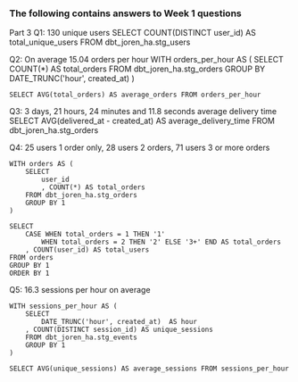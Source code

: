 
### The following contains answers to Week 1 questions

Part 3
Q1: 130 unique users
    SELECT COUNT(DISTINCT user_id) AS total_unique_users FROM dbt_joren_ha.stg_users

Q2: On average 15.04 orders per hour
    WITH orders_per_hour AS (
        SELECT 
            COUNT(*) AS total_orders
        FROM dbt_joren_ha.stg_orders
        GROUP BY DATE_TRUNC('hour', created_at) 
    )

    SELECT AVG(total_orders) AS average_orders FROM orders_per_hour

Q3: 3 days, 21 hours, 24 minutes and 11.8 seconds average delivery time
    SELECT 
        AVG(delivered_at - created_at) AS average_delivery_time
    FROM dbt_joren_ha.stg_orders
    
Q4: 25 users 1 order only, 28 users 2 orders, 71 users 3 or more orders

    WITH orders AS (
        SELECT 
            user_id
            , COUNT(*) AS total_orders
        FROM dbt_joren_ha.stg_orders
        GROUP BY 1
    )

    SELECT 
        CASE WHEN total_orders = 1 THEN '1' 
            WHEN total_orders = 2 THEN '2' ELSE '3+' END AS total_orders
        , COUNT(user_id) AS total_users
    FROM orders
    GROUP BY 1
    ORDER BY 1

Q5: 16.3 sessions per hour on average

    WITH sessions_per_hour AS (
        SELECT 
            DATE_TRUNC('hour', created_at)  AS hour
        , COUNT(DISTINCT session_id) AS unique_sessions
        FROM dbt_joren_ha.stg_events
        GROUP BY 1
    )

    SELECT AVG(unique_sessions) AS average_sessions FROM sessions_per_hour